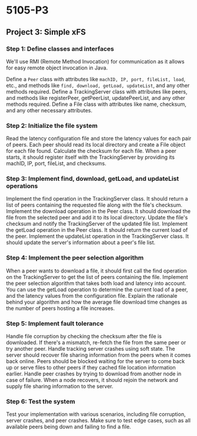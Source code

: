 # 5105-P3

## Project 3: Simple xFS

### Step 1: Define classes and interfaces

We'll use RMI (Remote Method Invocation) for communication as it allows for easy remote object invocation in Java.

Define a `Peer` class with attributes like `machID, IP, port, fileList, load`, etc., and methods like `find, download, getLoad, updateList`, and any other methods required.
Define a TrackingServer class with attributes like peers, and methods like registerPeer, getPeerList, updatePeerList, and any other methods required.
Define a File class with attributes like name, checksum, and any other necessary attributes.

### Step 2: Initialize the file system

Read the latency configuration file and store the latency values for each pair of peers.
Each peer should read its local directory and create a File object for each file found. Calculate the checksum for each file.
When a peer starts, it should register itself with the TrackingServer by providing its machID, IP, port, fileList, and checksums.

### Step 3: Implement find, download, getLoad, and updateList operations

Implement the find operation in the TrackingServer class. It should return a list of peers containing the requested file along with the file's checksum.
Implement the download operation in the Peer class. It should download the file from the selected peer and add it to its local directory. Update the file's checksum and notify the TrackingServer of the updated file list.
Implement the getLoad operation in the Peer class. It should return the current load of the peer.
Implement the updateList operation in the TrackingServer class. It should update the server's information about a peer's file list.

### Step 4: Implement the peer selection algorithm

When a peer wants to download a file, it should first call the find operation on the TrackingServer to get the list of peers containing the file.
Implement the peer selection algorithm that takes both load and latency into account. You can use the getLoad operation to determine the current load of a peer, and the latency values from the configuration file.
Explain the rationale behind your algorithm and how the average file download time changes as the number of peers hosting a file increases.

### Step 5: Implement fault tolerance

Handle file corruption by checking the checksum after the file is downloaded. If there's a mismatch, re-fetch the file from the same peer or try another peer.
Handle tracking server crashes using soft state. The server should recover file sharing information from the peers when it comes back online. Peers should be blocked waiting for the server to come back up or serve files to other peers if they cached file location information earlier.
Handle peer crashes by trying to download from another node in case of failure. When a node recovers, it should rejoin the network and supply file sharing information to the server.

### Step 6: Test the system

Test your implementation with various scenarios, including file corruption, server crashes, and peer crashes.
Make sure to test edge cases, such as all available peers being down and failing to find a file.
